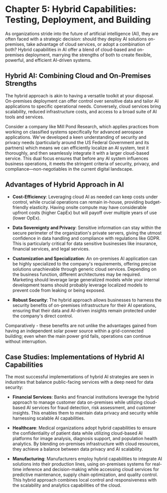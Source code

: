 # Chapter 5: Hybrid Capabilities: Testing, Deployment, and Building

As organizations stride into the future of artificial intelligence (AI), they are often faced with a strategic decision: should they deploy AI solutions on-premises, take advantage of cloud services, or adopt a combination of both? Hybrid capabilities in AI offer a blend of cloud-based and on-premises deployment, marrying the strengths of both to create flexible, powerful, and efficient AI-driven systems.

## Hybrid AI: Combining Cloud and On-Premises Strengths

The hybrid approach is akin to having a versatile toolkit at your disposal. On-premises deployment can offer control over sensitive data and tailor AI applications to specific operational needs. Conversely, cloud services bring scalability, reduced infrastructure costs, and access to a broad suite of AI tools and services.

Consider a company like Mill Pond Research, which applies practices from working on classified systems specifically for advanced aerospace applications. We've developed a keen understanding of security and privacy needs (particularly around the US Federal Government and its partners) which means we can efficiently localize an AI system, test it thoroughly, and then seamlessly integrate it with a larger cloud-based service. This dual focus ensures that before any AI system influences business operations, it meets the stringent criteria of security, privacy, and compliance—non-negotiables in the current digital landscape.

## Advantages of Hybrid Approach in AI

- **Cost-Efficiency**: Leveraging cloud AI as needed can keep costs under control, while crucial operations can remain in-house, providing budget-friendly elasticity. Having onsite compute may have considerable upfront costs (higher CapEx) but will payoff over multiple years of use (lower OpEx).

- **Data Sovereignty and Privacy**: Sensitive information can stay within the secure perimeter of the organization's private servers, giving the utmost confidence in data handling and compliance with regulations like GDPR. This is particularly critical for data sensitive businesses like insurance, financial services, and legal services.

- **Customization and Specialization**: An on-premises AI application can be highly specialized to the company's requirements, offering precise solutions unachievable through generic cloud services. Depending on the business function, different architectures may be required. Marketing should leverage large generalized models while your internal development teams should probably leverage localized models to prevent code from leaking or being exposed.

- **Robust Security**: The hybrid approach allows businesses to harness the security benefits of on-premises infrastructure for their AI operations, ensuring that their data and AI-driven insights remain protected under the company's direct control. 

Comparatively - these benefits are not unlike the advantages gained from having an independent solar power source within a grid-connected building; even when the main power grid fails, operations can continue without interruption.

## Case Studies: Implementations of Hybrid AI Capabilities

The most successful implementations of hybrid AI strategies are seen in industries that balance public-facing services with a deep need for data security:

- **Financial Services**: Banks and financial institutions leverage the hybrid approach to manage customer data on-premises while utilizing cloud-based AI services for fraud detection, risk assessment, and customer insights. This enables them to maintain data privacy and security while harnessing scalable AI capabilities.

- **Healthcare**: Medical organizations adopt hybrid capabilities to ensure the confidentiality of patient data while utilizing cloud-based AI platforms for image analysis, diagnosis support, and population health analytics. By blending on-premises infrastructure with cloud resources, they achieve a balance between data privacy and AI scalability.

- **Manufacturing**: Manufacturers employ hybrid capabilities to integrate AI solutions into their production lines, using on-premises systems for real-time inference and decision-making while accessing cloud services for predictive maintenance, supply chain optimization, and quality control. This hybrid approach combines local control and responsiveness with the scalability and analytics capabilities of the cloud.